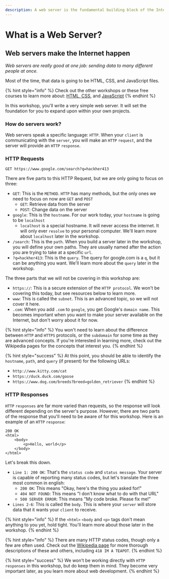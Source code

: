 ```yaml
---
description: A web server is the fundamental building block of the Internet
---
```


# What is a Web Server?

## Web servers make the Internet happen

_Web servers are really good at one job: sending data to many different people at once._

Most of the time, that data is going to be HTML, CSS, and JavaScript files.

{% hint style="info" %}
Check out the other workshops or these free courses to learn more about: [HTML, CSS](https://www.udacity.com/course/intro-to-html-and-css--ud001), and [JavaScript](https://www.udacity.com/course/intro-to-javascript--ud803)
{% endhint %}

In this workshop, you'll write a very simple web server. It will set the foundation for you to expand upon within your own projects.

### How do servers work?

Web servers speak a specific language: `HTTP`. When your `client` is communicating with the `server`, you will make an `HTTP` `request`, and the server will provide an `HTTP` `response`.

### HTTP Requests

`GET https://www.google.com/search?q=hackher413`

There are five parts to this HTTP Request, but we are only going to focus on three:

* `GET`: This is the `METHOD`. `HTTP` has many methods, but the only ones we need to focus on now are `GET` and `POST`
  * `GET`: Retrieve data from the server
  * `POST`: Change data on the server
* `google`: This is the `hostname`. For our work today, your `hostname` is going to be `localhost`
  * `localhost` is a special hostname. It will never access the internet. It will only ever `resolve` to your personal computer. We'll learn more about `localhost` later in the workshop.
* `/search`: This is the `path`. When you build a server later in the workshop, you will define your own paths. They are usually named after the action you are trying to take at a specific `url`. 
* `?q=hackher413`: This is the `query`. The query for google.com is a `q`, but it can be anything you want. We'll learn more about the `query` later in the workshop.

The three parts that we will not be covering in this workshop are:

* `https://`: This is a secure extension of the `HTTP protocol`. We won't be covering this today, but see resources below to learn more.
* `www`: This is called the `subnet`. This is an advanced topic, so we will not cover it here.
* `.com`: When you add `.com` to `google`, you get Google's `domain name`. This becomes important when you want to make your server available on the Internet, but don't worry about it for now.

{% hint style="info" %}
You won't need to learn about the difference between `HTTP` and `HTTPS` protocols, or the `subdomain` for some time as they are advanced concepts. If you're interested in learning more, check out the Wikipedia pages for the concepts that interest you.
{% endhint %}

{% hint style="success" %}
At this point, you should be able to identify the `hostname`, `path`, and `query` \(if present\) for the following URLs:

* `http://www.kitty.com/cat`
* `https://duck.duck.com/goose`
* `https://www.dog.com/breeds?breed=golden_retriever`
{% endhint %}

### HTTP Responses

`HTTP` `responses` are far more varied than requests, so the response will look different depending on the server's purpose. However, there are two parts of the response that you'll need to be aware of for this workshop. Here is an example of an `HTTP` `response`:

```markup
200 OK
<html>
    <body>
        <p>Hello, world</p>
    </body>
</html>
```

Let's break this down.

* `Line 1: 200 OK`: That's the `status code` and `status message`. Your server is capable of reporting many status codes, but let's translate the three most common in english:
  * `200 OK`: This means "Okay, here's the thing you asked for!"
  * `404 NOT FOUND`: This means "I don't know what to do with that URL"
  * `500 SERVER ERROR`: This means "My code broke. Please fix me!"
* `Lines 2-6`: This is called the `body`. This is where your `server` will store data that it wants your `client` to receive.

{% hint style="info" %}
If the `<html>` `<body` and `<p>` tags don't mean anything to you yet, hold tight. You'll learn more about those later in the workshop.
{% endhint %}

{% hint style="info" %}
There are many HTTP status codes, though only a few are often used. Check out the [Wikipedia page](https://en.wikipedia.org/wiki/List_of_HTTP_status_codes) for more thorough descriptions of these and others, including `418 IM A TEAPOT`.
{% endhint %}

{% hint style="success" %}
We won't be working directly with `HTTP responses` in this workshop, but do keep them in mind. They become very important later, as you learn more about web development.
{% endhint %}

